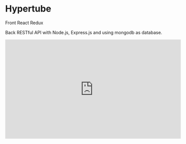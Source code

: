 # Hypertube
Front
React Redux

Back
RESTful API with Node.js, Express.js and using mongodb as database.

<iframe width="560" height="315" src="https://www.youtube.com/embed/Ru1gbYI-uEo" frameborder="0" allow="autoplay; encrypted-media" allowfullscreen></iframe>

